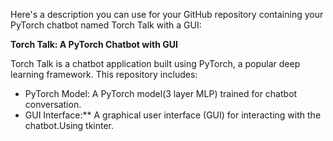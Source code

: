 Here's a description you can use for your GitHub repository containing your PyTorch chatbot named Torch Talk with a GUI:

**Torch Talk: A PyTorch Chatbot with GUI**

Torch Talk is a chatbot application built using PyTorch, a popular deep learning framework. This repository includes:

* PyTorch Model: A PyTorch model(3 layer MLP) trained for chatbot conversation. 
* GUI Interface:**  A graphical user interface (GUI) for interacting with the chatbot.Using tkinter. 

